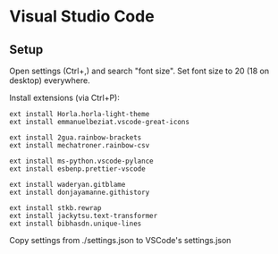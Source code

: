 # Visual Studio Code

## Setup

Open settings (Ctrl+,) and search "font size". Set font size to 20 (18 on desktop) everywhere.

Install extensions (via Ctrl+P):

```
ext install Horla.horla-light-theme
ext install emmanuelbeziat.vscode-great-icons

ext install 2gua.rainbow-brackets
ext install mechatroner.rainbow-csv

ext install ms-python.vscode-pylance
ext install esbenp.prettier-vscode

ext install waderyan.gitblame
ext install donjayamanne.githistory

ext install stkb.rewrap
ext install jackytsu.text-transformer
ext install bibhasdn.unique-lines
```

Copy settings from ./settings.json to VSCode's settings.json
